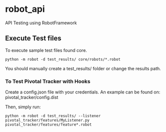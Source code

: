# robot_api
API Testing using RobotFramework

## Execute Test files
To execute sample test files found core.
```
python -m robot -d test_results/ core/robots/*.robot
```
You should manually create a test_results/ folder or change the results path.

### To Test Pivotal Tracker with Hooks
Create a config.json file with your credentials. An example can be found on: pivotal_tracker/config.dist

Then, simply run:
```
python -m robot -d test_results/ --listener pivotal_tracker/features/MyListener.py pivotal_tracker/features/feature*.robot
```